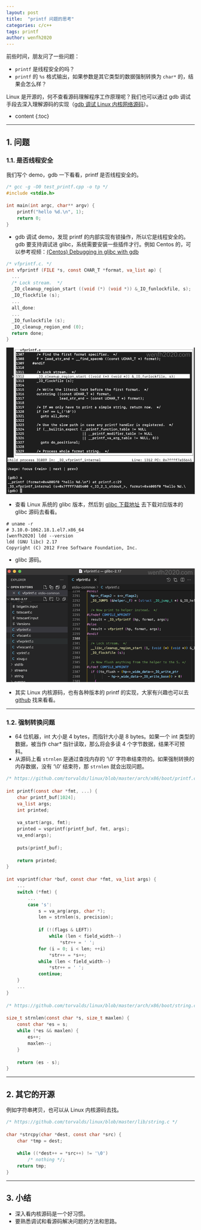 ```yaml
---
layout: post
title:  "printf 问题的思考"
categories: c/c++
tags: printf
author: wenfh2020
---
```


前些时间，朋友问了一些问题：

* `printf` 是线程安全的吗？
* `printf` 的 `%s` 格式输出，如果参数是其它类型的数据强制转换为 `char*` 的，结果会怎么样？

Linux 是开源的，何不查看源码理解程序工作原理呢？我们也可以通过 gdb 调试手段去深入理解源码的实现（[gdb 调试 Linux 内核网络源码](https://www.bilibili.com/video/BV1cq4y1E79C/)）。




* content
{:toc}

---

## 1. 问题

### 1.1. 是否线程安全

我们写个 demo，gdb 一下看看，printf 是否线程安全的。

```c
/* gcc -g -O0 test_printf.cpp -o tp */
#include <stdio.h>

int main(int argc, char** argv) {
    printf("hello %d.\n", 1);
    return 0;
}
```

* gdb 调试 demo，发现 printf 的内部实现有锁操作，所以它是线程安全的。gdb 要支持调试进 glibc，系统需要安装一些插件才行。例如 Centos 的，可以参考视频：[(Centos) Debugging in glibc with gdb](https://www.bilibili.com/video/BV1864y1i7PQ/)

```c
/* vfprintf.c. */
int vfprintf (FILE *s, const CHAR_T *format, va_list ap) {
  ...
  /* Lock stream.  */
  _IO_cleanup_region_start ((void (*) (void *)) &_IO_funlockfile, s);
  _IO_flockfile (s);
  ...
  all_done:
  ...
  _IO_funlockfile (s);
  _IO_cleanup_region_end (0);
  return done;
}
```

<div align=center><img src="/images/2021-06-25-17-34-26.png" data-action="zoom"/></div>

* 查看 Linux 系统的 glibc 版本，然后到 [glibc 下载地址](https://ftp.gnu.org/gnu/glibc/) 去下载对应版本的 glibc 源码去看看。

```shell
# uname -r
# 3.10.0-1062.18.1.el7.x86_64
[wenfh2020] ldd --version
ldd (GNU libc) 2.17
Copyright (C) 2012 Free Software Foundation, Inc.
```

* glibc 源码。

<div align=center><img src="/images/2021-06-25-17-49-52.png" data-action="zoom"/></div>

* 其实 Linux 内核源码，也有各种版本的 printf 的实现，大家有兴趣也可以去 [github](https://github.com/torvalds/linux) 找来看看。

---

### 1.2. 强制转换问题

* 64 位机器，int 大小是 4 bytes，而指针大小是 8 bytes。如果一个 int 类型的数据，被当作 char* 指针读取，那么将会多读 4 个字节数据，结果不可预料。
* 从源码上看 `strnlen` 是通过查找内存的 ‘\0’ 字符串结束符的。如果强制转换的内存数据，没有 ‘\0’ 结束符，那 `strnlen` 就会出现问题。

```c
/* https://github.com/torvalds/linux/blob/master/arch/x86/boot/printf.c */

int printf(const char *fmt, ...) {
    char printf_buf[1024];
    va_list args;
    int printed;

    va_start(args, fmt);
    printed = vsprintf(printf_buf, fmt, args);
    va_end(args);

    puts(printf_buf);

    return printed;
}

int vsprintf(char *buf, const char *fmt, va_list args) {
    ...
    switch (*fmt) {
        ...
        case 's':
            s = va_arg(args, char *);
            len = strnlen(s, precision);

            if (!(flags & LEFT))
                while (len < field_width--)
                    *str++ = ' ';
            for (i = 0; i < len; ++i)
                *str++ = *s++;
            while (len < field_width--)
                *str++ = ' ';
            continue;
    }
    ...
}

/* https://github.com/torvalds/linux/blob/master/arch/x86/boot/string.c */

size_t strnlen(const char *s, size_t maxlen) {
    const char *es = s;
    while (*es && maxlen) {
        es++;
        maxlen--;
    }

    return (es - s);
}
```

---

## 2. 其它的开源

例如字符串拷贝，也可以从 Linux 内核源码去找。

```c
/* https://github.com/torvalds/linux/blob/master/lib/string.c */

char *strcpy(char *dest, const char *src) {
    char *tmp = dest;

    while ((*dest++ = *src++) != '\0')
        /* nothing */;
    return tmp;
}
```

---

## 3. 小结

* 深入看内核源码是一个好习惯。
* 要熟悉调试和看源码解决问题的方法和思路。

